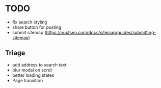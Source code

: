 # TODO

- fix search styling
- share button for posting
- submit sitemap (https://nuxtseo.com/docs/sitemap/guides/submitting-sitemap)

## Triage

- add address to search text
- blur modal on scroll
- better loading states
- Page transition
